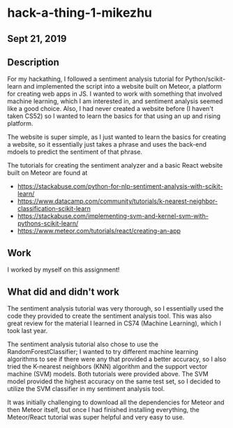 # hack-a-thing-1-mikezhu

## Sept 21, 2019

## Description

For my hackathing, I followed a sentiment analysis tutorial for Python/scikit-learn and implemented the script into a website built on Meteor, a platform for creating web apps in JS. I wanted to work with something that involved machine learning, which I am interested in, and sentiment analysis seemed like a good choice. Also, I had never created a website before (I haven't taken CS52) so I wanted to learn the basics for that using an up and rising platform.

The website is super simple, as I just wanted to learn the basics for creating a website, so it essentially just takes a phrase and uses the back-end mdoels to predict the sentiment of that phrase.

The tutorials for creating the sentiment analyzer and a basic React website built on Meteor are found at
- https://stackabuse.com/python-for-nlp-sentiment-analysis-with-scikit-learn/
- https://www.datacamp.com/community/tutorials/k-nearest-neighbor-classification-scikit-learn
- https://stackabuse.com/implementing-svm-and-kernel-svm-with-pythons-scikit-learn/
- https://www.meteor.com/tutorials/react/creating-an-app

## Work

I worked by myself on this assignment!

## What did and didn't work

The sentiment analysis tutorial was very thorough, so I essentially used the code they provided to create the sentiment analysis tool. This was also great review for the material I learned in CS74 (Machine Learning), which I took last year.

The sentiment analysis tutorial also chose to use the RandomForestClassifier; I wanted to try different machine learning algorithms to see if there were any that provided a better accuracy, so I also tried the K-nearest neighbors (KNN) algorithm and the support vector machine (SVM) models. Both tutorials were provided above. The SVM model provided the highest accuracy on the same test set, so I decided to utilize the SVM classifier in my sentiment analysis tool.

It was initially challenging to download all the dependencies for Meteor and then Meteor itself, but once I had finished installing everything, the Meteor/React tutorial was super helpful and very easy to use.